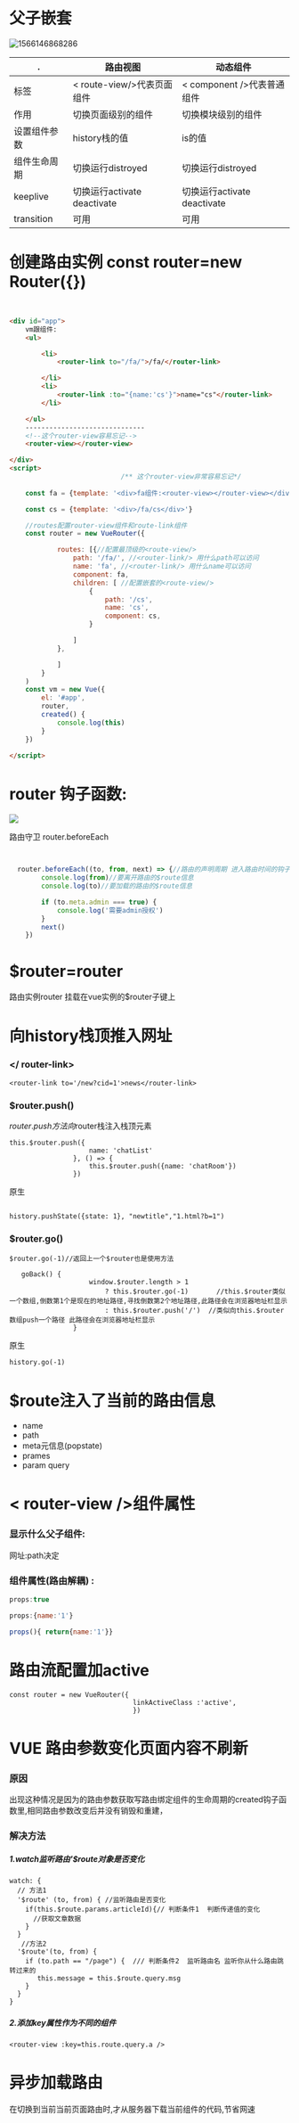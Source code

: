 # 父子嵌套

![1566146868286](img/1566146868286.gif)



   .     |路由视图           | 动态组件     
---|---|---     
标签        | < route-view/>代表页面组件 |<  component />代表普通组件
作用        | 切换页面级别的组件 | 切换模块级别的组件
设置组件参数 | history栈的值   | is的值     
组件生命周期 |切换运行distroyed|切换运行distroyed
keeplive    | 切换运行activate deactivate| 切换运行activate deactivate        
transition | 可用            |可用      


# 创建路由实例 const router=new Router({})


```html


<div id="app">
    vm跟组件:
    <ul>

        <li>
            <router-link to="/fa/">/fa/</router-link>

        </li>
        <li>
            <router-link :to="{name:'cs'}">name="cs"</router-link>
        </li>

    </ul>
    ------------------------------
    <!--这个router-view容易忘记-->
    <router-view></router-view>

</div>
<script>
                            /** 这个router-view非常容易忘记*/
    
    const fa = {template: '<div>fa组件:<router-view></router-view></div>'}

    const cs = {template: '<div>/fa/cs</div>'}

    //routes配置router-view组件和route-link组件
    const router = new VueRouter({

            routes: [{//配置最顶级的<route-view/>
                path: '/fa/', //<router-link/> 用什么path可以访问
                name: 'fa', //<router-link/> 用什么name可以访问
                component: fa, 
                children: [ //配置嵌套的<route-view/>
                    {
                        path: '/cs',
                        name: 'cs',
                        component: cs,
                    }

                ]
            },

            ]
        }
    )
    const vm = new Vue({
        el: '#app',
        router,
        created() {
            console.log(this)
        }
    })

</script>
```


# router 钩子函数:


![](./4.png)

路由守卫  router.beforeEach

```javascript


  router.beforeEach((to, from, next) => {//路由的声明周期 进入路由时间的钩子函数
        console.log(from)//要离开路由的$route信息
        console.log(to)//要加载的路由的$route信息

        if (to.meta.admin === true) {
            console.log('需要admin授权')
        }
        next()
    })

```




# $router=router
路由实例router 挂载在vue实例的$router子键上

# 向history栈顶推入网址

### </ router-link>

```
<router-link to='/new?cid=1'>news</router-link>
```




### $router.push()

$router.push方法向$router栈注入栈顶元素

```
this.$router.push({
                    name: 'chatList'
                }, () => {
                    this.$router.push({name: 'chatRoom'})
                })
```

原生
```

history.pushState({state: 1}, "newtitle","1.html?b=1")
```

### $router.go()


```
$router.go(-1)//返回上一个$router也是使用方法

```

```
   goBack() {
                    window.$router.length > 1
                        ? this.$router.go(-1)       //this.$router类似一个数组,倒数第1个是现在的地址路径,寻找倒数第2个地址路径,此路径会在浏览器地址栏显示
                        : this.$router.push('/')  //类似向this.$router数组push一个路径 此路径会在浏览器地址栏显示
                }
```
原生
```
history.go(-1)

```

# $route注入了当前的路由信息

- name
- path
- meta元信息(popstate) 
- prames
- param query

# < router-view />组件属性


### 显示什么父子组件:
网址:path决定

### 组件属性(路由解耦) : 
```js
props:true

props:{name:'1'} 

props(){ return{name:'1'}} 

```

# 路由流配置加active
```
const router = new VueRouter({
                               linkActiveClass :'active',
                               })
```

# VUE 路由参数变化页面内容不刷新

### 原因
出现这种情况是因为的路由参数获取写路由绑定组件的生命周期的created钩子函数里,相同路由参数改变后并没有销毁和重建，

### 解决方法
##### 1.watch监听路由'$route对象是否变化

```
watch: {
  // 方法1
  '$route' (to, from) { //监听路由是否变化
    if(this.$route.params.articleId){// 判断条件1  判断传递值的变化
      //获取文章数据
    }
  } 
   //方法2
  '$route'(to, from) {
    if (to.path == "/page") {  /// 判断条件2  监听路由名 监听你从什么路由跳转过来的
       this.message = this.$route.query.msg     
    }
  }  
}
```

##### 2.添加key属性作为不同的组件


```
<router-view :key=this.route.query.a />
```

# 异步加载路由

在切换到当前当前页面路由时,才从服务器下载当前组件的代码,节省网速